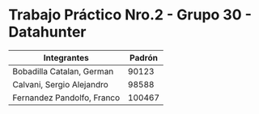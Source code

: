 # Trabajo Práctico Nro.2 - Grupo 30 - Datahunter
|          Integrantes         | Padrón |
|------------------------------|--------|
|  Bobadilla Catalan, German   |  90123 |
|   Calvani, Sergio Alejandro  |  98588 |
|  Fernandez Pandolfo, Franco  | 100467 |
